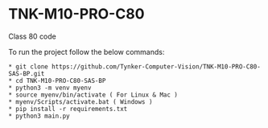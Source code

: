 # TNK-M10-PRO-C80

Class 80 code

To run the project follow the below commands:

```
* git clone https://github.com/Tynker-Computer-Vision/TNK-M10-PRO-C80-SAS-BP.git
* cd TNK-M10-PRO-C80-SAS-BP
* python3 -m venv myenv
* source myenv/bin/activate ( For Linux & Mac )
* myenv/Scripts/activate.bat ( Windows )
* pip install -r requirements.txt
* python3 main.py
```
